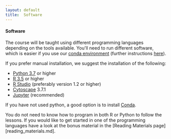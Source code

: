 ```yaml
---
layout: default
title:  Software
---
```


#### Software
The course will be taught using different programming languages depending on the tools available. You'll need to run
different software, which is easier if you use our [conda environment](environment.yml) (further instructions [here][6]). 

If you prefer manual installation, we suggest the installation of the following:

- [Python 3.7][41] or higher
- [R 3.5][44] or higher
- [R Studio][43] (preferably version 1.2 or higher)
- [Cytoscape][45] 3.7.1
- [Jupyter][42] (recommended)

If you have not used python, a good option is to install [Conda][7].

You do not need to know how to program in both R or Python to follow the lessons. If you would like to get started in one of the programming languages 
have a look at the bonus material in the [Reading Materials page][reading_materials.md]. 

[6]: conda_instructions.md
[7]: https://docs.conda.io/projects/conda/en/latest/user-guide/install/download.html
[41]: https://www.python.org/downloads/
[42]: https://jupyter.org/install.html
[43]: https://www.rstudio.com/products/rstudio/download/#download
[44]: https://cran.rstudio.com/
[45]: https://cytoscape.org/